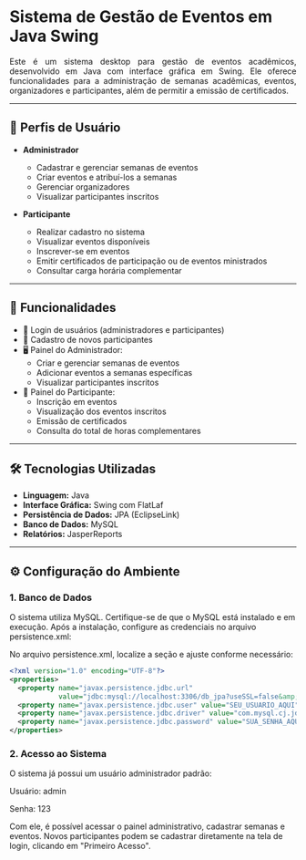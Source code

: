 # Sistema de Gestão de Eventos em Java Swing

<p align="justify">
Este é um sistema desktop para gestão de eventos acadêmicos, desenvolvido em Java com interface gráfica em Swing. 
Ele oferece funcionalidades para a administração de semanas acadêmicas, eventos, organizadores e participantes, 
além de permitir a emissão de certificados.
</p>

---

## 👥 Perfis de Usuário

- **Administrador**
  - Cadastrar e gerenciar semanas de eventos
  - Criar eventos e atribuí-los a semanas
  - Gerenciar organizadores
  - Visualizar participantes inscritos

- **Participante**
  - Realizar cadastro no sistema
  - Visualizar eventos disponíveis
  - Inscrever-se em eventos
  - Emitir certificados de participação ou de eventos ministrados
  - Consultar carga horária complementar

---

## 🚀 Funcionalidades

- 🔐 Login de usuários (administradores e participantes)
- 📝 Cadastro de novos participantes
- 🖥️ Painel do Administrador:
  - Criar e gerenciar semanas de eventos
  - Adicionar eventos a semanas específicas
  - Visualizar participantes inscritos
- 👤 Painel do Participante:
  - Inscrição em eventos
  - Visualização dos eventos inscritos
  - Emissão de certificados
  - Consulta do total de horas complementares

---

## 🛠️ Tecnologias Utilizadas

- **Linguagem:** Java  
- **Interface Gráfica:** Swing com FlatLaf  
- **Persistência de Dados:** JPA (EclipseLink)  
- **Banco de Dados:** MySQL  
- **Relatórios:** JasperReports  

---

## ⚙️ Configuração do Ambiente

### 1. Banco de Dados

O sistema utiliza MySQL. Certifique-se de que o MySQL está instalado e em execução.
Após a instalação, configure as credenciais no arquivo persistence.xml:

No arquivo persistence.xml, localize a seção <properties> e ajuste conforme necessário:
  
  ```xml
  <?xml version="1.0" encoding="UTF-8"?>
  <properties>
    <property name="javax.persistence.jdbc.url" 
              value="jdbc:mysql://localhost:3306/db_jpa?useSSL=false&amp;allowPublicKeyRetrieval=true&amp;createDatabaseIfNotExist=true&amp;serverTimezone=UTC&amp;serverTimezone=America/Sao_Paulo"/>
    <property name="javax.persistence.jdbc.user" value="SEU_USUARIO_AQUI"/> <!-- Altere este -->
    <property name="javax.persistence.jdbc.driver" value="com.mysql.cj.jdbc.Driver"/> <!-- Altere este -->
    <property name="javax.persistence.jdbc.password" value="SUA_SENHA_AQUI"/>
  </properties>
  ```

### 2. Acesso ao Sistema

O sistema já possui um usuário administrador padrão:

Usuário: admin

Senha: 123

Com ele, é possível acessar o painel administrativo, cadastrar semanas e eventos.
Novos participantes podem se cadastrar diretamente na tela de login, clicando em "Primeiro Acesso".
